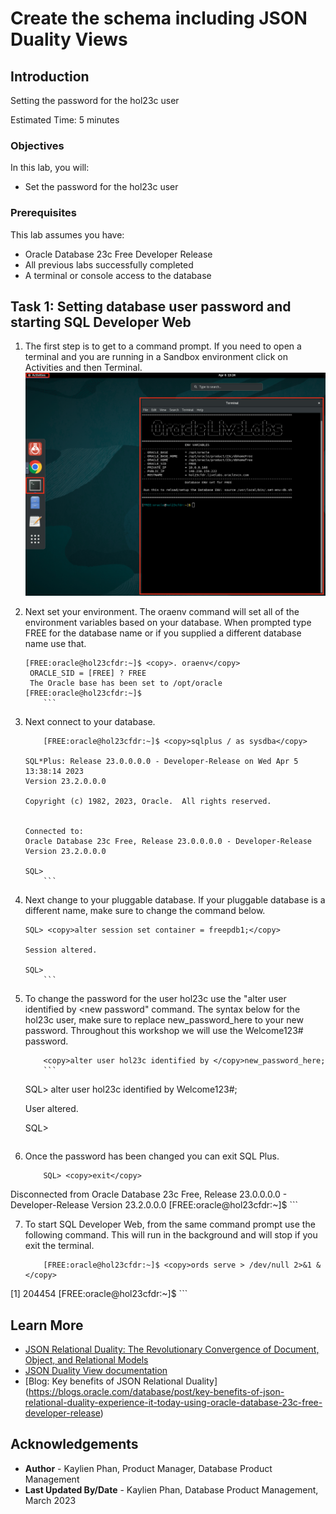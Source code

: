 # Create the schema including JSON Duality Views

## Introduction

Setting the password for the hol23c user

Estimated Time: 5 minutes

### Objectives

In this lab, you will:
* Set the password for the hol23c user

### Prerequisites

This lab assumes you have:
* Oracle Database 23c Free Developer Release
* All previous labs successfully completed
* A terminal or console access to the database

## Task 1: Setting database user password and starting SQL Developer Web

1. The first step is to get to a command prompt. If you need to open a terminal and you are running in a Sandbox environment click on Activities and then Terminal.
    ![Image alt text](images/open_terminal.png " ")

2. Next set your environment. The oraenv command will set all of the environment variables based on your database. When prompted type FREE for the database name or if you supplied a different database name use that.
    ```
    [FREE:oracle@hol23cfdr:~]$ <copy>. oraenv</copy>
     ORACLE_SID = [FREE] ? FREE
     The Oracle base has been set to /opt/oracle
    [FREE:oracle@hol23cfdr:~]$
		```

3. Next connect to your database.
    ```
		[FREE:oracle@hol23cfdr:~]$ <copy>sqlplus / as sysdba</copy>

    SQL*Plus: Release 23.0.0.0.0 - Developer-Release on Wed Apr 5 13:38:14 2023
    Version 23.2.0.0.0

    Copyright (c) 1982, 2023, Oracle.  All rights reserved.


    Connected to:
    Oracle Database 23c Free, Release 23.0.0.0.0 - Developer-Release
    Version 23.2.0.0.0

    SQL>
		```

4. Next change to your pluggable database. If your pluggable database is a different name, make sure to change the command below.
    ```
    SQL> <copy>alter session set container = freepdb1;</copy>

    Session altered.

    SQL>
		```

5. To change the password for the user hol23c use the "alter user <username> identified by <new password" command. The syntax below for the hol23c user, make sure to replace new\_password\_here to your new password. Throughout this workshop we will use the Welcome123# password.
    ```
		<copy>alter user hol23c identified by </copy>new_password_here;
		```
    ```
    SQL> alter user hol23c identified by Welcome123#;

    User altered.

    SQL>
    ```

6. Once the password has been changed you can exit SQL Plus.

    ```
		SQL> <copy>exit</copy>
Disconnected from Oracle Database 23c Free, Release 23.0.0.0.0 - Developer-Release
Version 23.2.0.0.0
[FREE:oracle@hol23cfdr:~]$
		```

7. To start SQL Developer Web, from the same command prompt use the following command. This will run in the background and will stop if you exit the terminal.

    ```
		[FREE:oracle@hol23cfdr:~]$ <copy>ords serve > /dev/null 2>&1 &</copy>
[1] 204454
[FREE:oracle@hol23cfdr:~]$
		```

## Learn More

* [JSON Relational Duality: The Revolutionary Convergence of Document, Object, and Relational Models](https://blogs.oracle.com/database/post/json-relational-duality-app-dev)
* [JSON Duality View documentation](http://docs.oracle.com)
* [Blog: Key benefits of JSON Relational Duality] (https://blogs.oracle.com/database/post/key-benefits-of-json-relational-duality-experience-it-today-using-oracle-database-23c-free-developer-release)

## Acknowledgements
* **Author** - Kaylien Phan, Product Manager, Database Product Management
* **Last Updated By/Date** - Kaylien Phan, Database Product Management, March 2023
